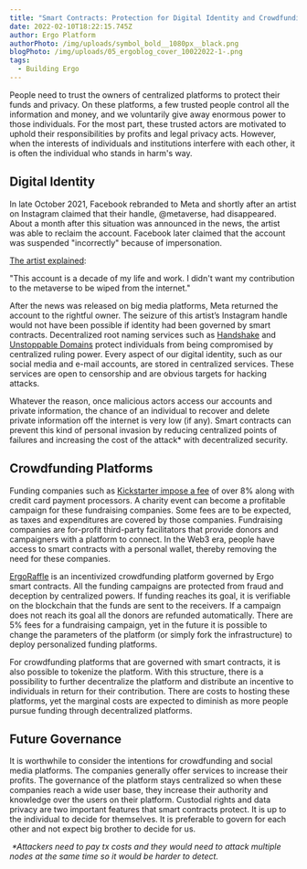 ```yaml
---
title: "Smart Contracts: Protection for Digital Identity and Crowdfunding"
date: 2022-02-10T18:22:15.745Z
author: Ergo Platform
authorPhoto: /img/uploads/symbol_bold__1080px__black.png
blogPhoto: /img/uploads/05_ergoblog_cover_10022022-1-.png
tags:
  - Building Ergo
---
```

<!--StartFragment-->

People need to trust the owners of centralized platforms to protect their funds and privacy. On these platforms, a few trusted people control all the information and money, and we voluntarily give away enormous power to those individuals. For the most part, these trusted actors are motivated to uphold their responsibilities by profits and legal privacy acts. However, when the interests of individuals and institutions interfere with each other, it is often the individual who stands in harm's way.

## Digital Identity

In late October 2021, Facebook rebranded to Meta and shortly after an artist on Instagram claimed that their handle, @metaverse, had disappeared. About a month after this situation was announced in the news, the artist was able to reclaim the account. Facebook later claimed that the account was suspended "incorrectly" because of impersonation. 

[The artist explained](https://www.businessinsider.com/instagram-meta-disabled-metaverse-account-facebook-2021-12?r=US&IR=T):

"This account is a decade of my life and work. I didn't want my contribution to the metaverse to be wiped from the internet."

After the news was released on big media platforms, Meta returned the account to the rightful owner. The seizure of this artist’s Instagram handle would not have been possible if identity had been governed by smart contracts. Decentralized root naming services such as [Handshake](https://handshake.org/) and [Unstoppable Domains](https://unstoppabledomains.com/) protect individuals from being compromised by centralized ruling power. Every aspect of our digital identity, such as our social media and e-mail accounts, are stored in centralized services. These services are open to censorship and are obvious targets for hacking attacks.

Whatever the reason, once malicious actors access our accounts and private information, the chance of an individual to recover and delete private information off the internet is very low (if any). Smart contracts can prevent this kind of personal invasion by reducing centralized points of failures and increasing the cost of the attack* with decentralized security. 

## Crowdfunding Platforms

Funding companies such as [Kickstarter impose a fee](https://www.kickstarter.com/help/fees?ref=faq-basics_fees) of over 8% along with credit card payment processors. A charity event can become a profitable campaign for these fundraising companies. Some fees are to be expected, as taxes and expenditures are covered by those companies. Fundraising companies are for-profit third-party facilitators that provide donors and campaigners with a platform to connect. In the Web3 era, people have access to smart contracts with a personal wallet, thereby removing the need for these companies.

[ErgoRaffle](https://ergoraffle.com/) is an incentivized crowdfunding platform governed by Ergo smart contracts. All the funding campaigns are protected from fraud and deception by centralized powers. If funding reaches its goal, it is verifiable on the blockchain that the funds are sent to the receivers. If a campaign does not reach its goal all the donors are refunded automatically. There are 5% fees for a fundraising campaign, yet in the future it is possible to change the parameters of the platform (or simply fork the infrastructure) to deploy personalized funding platforms. 

For crowdfunding platforms that are governed with smart contracts, it is also possible to tokenize the platform. With this structure, there is a possibility to further decentralize the platform and distribute an incentive to individuals in return for their contribution. There are costs to hosting these platforms, yet the marginal costs are expected to diminish as more people pursue funding through decentralized platforms.

## Future Governance

It is worthwhile to consider the intentions for crowdfunding and social media platforms. The companies generally offer services to increase their profits. The governance of the platform stays centralized so when these companies reach a wide user base, they increase their authority and knowledge over the users on their platform. Custodial rights and data privacy are two important features that smart contracts protect. It is up to the individual to decide for themselves. It is preferable to govern for each other and not expect big brother to decide for us.





 *\*Attackers need to pay tx costs and they would need to attack multiple nodes at the same time so it would be harder to detect.*



<!--EndFragment-->